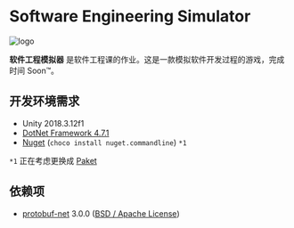 # Software Engineering Simulator

![logo](res/img/logo.png)

**软件工程模拟器** 是软件工程课的作业。这是一款模拟软件开发过程的游戏，完成时间 Soon™。

## 开发环境需求

- Unity 2018.3.12f1
- [DotNet Framework 4.7.1][dnf471]
- [Nuget][nuget_] (`choco install nuget.commandline`) `*1`

`*1` 正在考虑更换成 [Paket][paket_]

## 依赖项

- [protobuf-net][ptbnet] 3.0.0 ([BSD / Apache License][ptbnet_lic])


[dnf471]: https://www.microsoft.com/en-us/download/details.aspx?id=56119
[nuget_]: https://www.nuget.org/
[paket_]: https://fsprojects.github.io/Paket/
[ptbnet]: https://github.com/mgravell/protobuf-net
[ptbnet_lic]: https://github.com/mgravell/protobuf-net/blob/master/Licence.txt